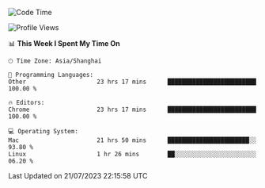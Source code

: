 <!--START_SECTION:waka-->
![Code Time](http://img.shields.io/badge/Code%20Time-946%20hrs%2053%20mins-blue)

![Profile Views](http://img.shields.io/badge/Profile%20Views-0-blue)

📊 **This Week I Spent My Time On** 

```text
🕑︎ Time Zone: Asia/Shanghai

💬 Programming Languages: 
Other                    23 hrs 17 mins      █████████████████████████   100.00 % 

🔥 Editors: 
Chrome                   23 hrs 17 mins      █████████████████████████   100.00 % 

💻 Operating System: 
Mac                      21 hrs 50 mins      ███████████████████████░░   93.80 % 
Linux                    1 hr 26 mins        ██░░░░░░░░░░░░░░░░░░░░░░░   06.20 % 
```


 Last Updated on 21/07/2023 22:15:58 UTC
<!--END_SECTION:waka-->